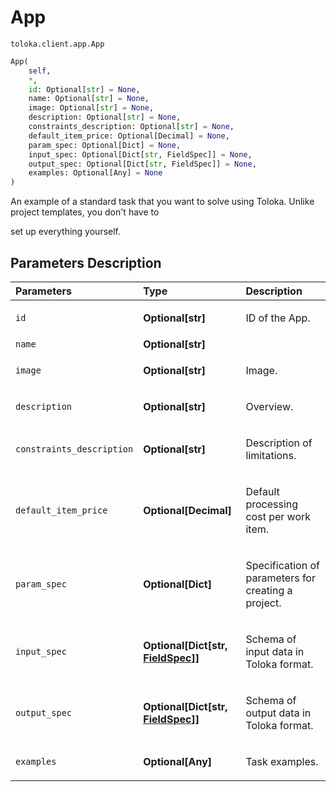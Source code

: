 # App
`toloka.client.app.App`

```python
App(
    self,
    *,
    id: Optional[str] = None,
    name: Optional[str] = None,
    image: Optional[str] = None,
    description: Optional[str] = None,
    constraints_description: Optional[str] = None,
    default_item_price: Optional[Decimal] = None,
    param_spec: Optional[Dict] = None,
    input_spec: Optional[Dict[str, FieldSpec]] = None,
    output_spec: Optional[Dict[str, FieldSpec]] = None,
    examples: Optional[Any] = None
)
```

An example of a standard task that you want to solve using Toloka. Unlike project templates, you don't have to


set up everything yourself.

## Parameters Description

| Parameters | Type | Description |
| :----------| :----| :-----------|
`id`|**Optional\[str\]**|<p>ID of the App.</p>
`name`|**Optional\[str\]**|<p></p>
`image`|**Optional\[str\]**|<p>Image.</p>
`description`|**Optional\[str\]**|<p>Overview.</p>
`constraints_description`|**Optional\[str\]**|<p>Description of limitations.</p>
`default_item_price`|**Optional\[Decimal\]**|<p>Default processing cost per work item.</p>
`param_spec`|**Optional\[Dict\]**|<p>Specification of parameters for creating a project.</p>
`input_spec`|**Optional\[Dict\[str, [FieldSpec](toloka.client.project.field_spec.FieldSpec.md)\]\]**|<p>Schema of input data in Toloka format.</p>
`output_spec`|**Optional\[Dict\[str, [FieldSpec](toloka.client.project.field_spec.FieldSpec.md)\]\]**|<p>Schema of output data in Toloka format.</p>
`examples`|**Optional\[Any\]**|<p>Task examples.</p>
